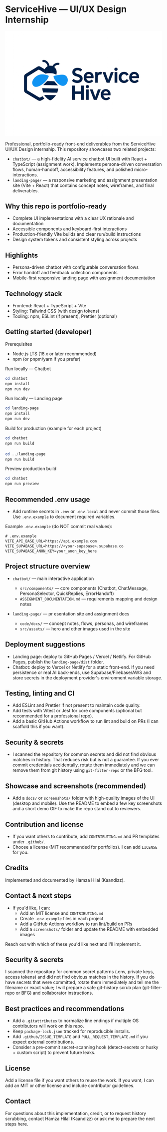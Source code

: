 # ServiceHive — UI/UX Design Internship

![ServiceHive logo header](public/assets/servicehive-header.png)

Professional, portfolio-ready front-end deliverables from the ServiceHive UI/UX Design internship. This repository showcases two related projects:

- `chatbot/` — a high-fidelity AI service chatbot UI built with React + TypeScript (assignment work). Implements persona-driven conversation flows, human-handoff, accessibility features, and polished micro-interactions.
- `landing-page/` — a responsive marketing and assignment presentation site (Vite + React) that contains concept notes, wireframes, and final deliverables.

Why this repo is portfolio-ready
--------------------------------

- Complete UI implementations with a clear UX rationale and documentation
- Accessible components and keyboard-first interactions
- Production-friendly Vite builds and clear run/build instructions
- Design system tokens and consistent styling across projects

Highlights
----------

- Persona-driven chatbot with configurable conversation flows
- Error handoff and feedback collection components
- Mobile-first responsive landing page with assignment documentation

Technology stack
----------------

- Frontend: React + TypeScript + Vite
- Styling: Tailwind CSS (with design tokens)
- Tooling: npm, ESLint (if present), Prettier (optional)

Getting started (developer)
---------------------------

Prerequisites

- Node.js LTS (18.x or later recommended)
- npm (or pnpm/yarn if you prefer)

Run locally — Chatbot

```powershell
cd chatbot
npm install
npm run dev
```

Run locally — Landing page

```powershell
cd landing-page
npm install
npm run dev
```

Build for production (example for each project)

```powershell
cd chatbot
npm run build

cd ../landing-page
npm run build
```

Preview production build

```powershell
cd chatbot
npm run preview
```

Recommended .env usage
----------------------

- Add runtime secrets in `.env` or `.env.local` and never commit those files. Use `.env.example` to document required variables.

Example `.env.example` (do NOT commit real values):

```
# .env.example
VITE_API_BASE_URL=https://api.example.com
VITE_SUPABASE_URL=https://<your-supabase>.supabase.co
VITE_SUPABASE_ANON_KEY=your_anon_key_here
```

Project structure overview
--------------------------

- `chatbot/` — main interactive application
	- `src/components/` — core components (Chatbot, ChatMessage, PersonaSelector, QuickReplies, ErrorHandoff)
	- `ASSIGNMENT_DOCUMENTATION.md` — requirements mapping and design notes

- `landing-page/` — pr	esentation site and assignment docs
	- `code/docs/` — concept notes, flows, personas, and wireframes
	- `src/assets/` — hero and other images used in the site

Deployment suggestions
----------------------

- Landing page: deploy to GitHub Pages / Vercel / Netlify. For GitHub Pages, publish the `landing-page/dist` folder.
- Chatbot: deploy to Vercel or Netlify for a static front-end. If you need persistence or real AI back-ends, use Supabase/Firebase/AWS and store secrets in the deployment provider's environment variable storage.

Testing, linting and CI
----------------------

- Add ESLint and Prettier if not present to maintain code quality.
- Add tests with Vitest or Jest for core components (optional but recommended for a professional repo).
- Add a basic GitHub Actions workflow to run lint and build on PRs (I can scaffold this if you want).

Security & secrets
------------------

- I scanned the repository for common secrets and did not find obvious matches in history. That reduces risk but is not a guarantee. If you ever commit credentials accidentally, rotate them immediately and we can remove them from git history using `git-filter-repo` or the BFG tool.

Showcase and screenshots (recommended)
-------------------------------------

- Add a `docs/` or `screenshots/` folder with high-quality images of the UI (desktop and mobile). Use the README to embed a few key screenshots and a short demo GIF to make the repo stand out to reviewers.

Contribution and license
------------------------

- If you want others to contribute, add `CONTRIBUTING.md` and PR templates under `.github/`.
- Choose a license (MIT recommended for portfolios). I can add `LICENSE` for you.

Credits
-------

Implemented and documented by Hamza Hilal (Kaandizz).

Contact & next steps
--------------------

- If you'd like, I can:
	- Add an MIT license and `CONTRIBUTING.md`
	- Create `.env.example` files in each project
	- Add a GitHub Actions workflow to run lint/build on PRs
	- Add a `screenshots/` folder and update the README with embedded images

Reach out with which of these you'd like next and I'll implement it.

Security & secrets
------------------

I scanned the repository for common secret patterns (.env, private keys, access tokens) and did not find obvious matches in the history. If you do have secrets that were committed, rotate them immediately and tell me the filename or exact value; I will prepare a safe git-history scrub plan (git-filter-repo or BFG) and collaborator instructions.

Best practices and recommendations
---------------------------------

- Add a `.gitattributes` to normalize line endings if multiple OS contributors will work on this repo.
- Keep `package-lock.json` tracked for reproducible installs.
- Add `.github/ISSUE_TEMPLATE` and `PULL_REQUEST_TEMPLATE.md` if you expect external contributions.
- Consider a pre-commit secret-scanning hook (detect-secrets or husky + custom script) to prevent future leaks.

License
-------

Add a license file if you want others to reuse the work. If you want, I can add an MIT or other license and include contributor guidelines.

Contact
-------

For questions about this implementation, credit, or to request history scrubbing, contact Hamza Hilal (Kaandizz) or ask me to prepare the next steps here.
